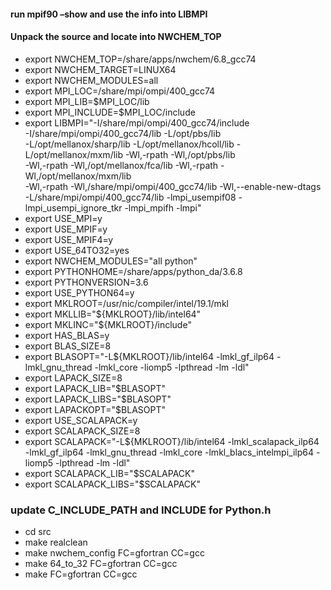 
#### run mpif90 –show and use the info into LIBMPI
#### Unpack the source and locate into NWCHEM_TOP


- export NWCHEM_TOP=/share/apps/nwchem/6.8_gcc74
- export NWCHEM_TARGET=LINUX64
- export NWCHEM_MODULES=all
- export MPI_LOC=/share/mpi/ompi/400_gcc74
- export MPI_LIB=$MPI_LOC/lib
- export MPI_INCLUDE=$MPI_LOC/include
- export LIBMPI="-I/share/mpi/ompi/400_gcc74/include \
-I/share/mpi/ompi/400_gcc74/lib -L/opt/pbs/lib \
-L/opt/mellanox/sharp/lib -L/opt/mellanox/hcoll/lib -L/opt/mellanox/mxm/lib -Wl,-rpath -Wl,/opt/pbs/lib \
-Wl,-rpath -Wl,/opt/mellanox/fca/lib -Wl,-rpath -Wl,/opt/mellanox/mxm/lib \
-Wl,-rpath -Wl,/share/mpi/ompi/400_gcc74/lib -Wl,--enable-new-dtags \
-L/share/mpi/ompi/400_gcc74/lib -lmpi_usempif08 -lmpi_usempi_ignore_tkr -lmpi_mpifh -lmpi"
- export USE_MPI=y
- export USE_MPIF=y
- export USE_MPIF4=y
- export USE_64TO32=yes
- export NWCHEM_MODULES="all python" 
- export PYTHONHOME=/share/apps/python_da/3.6.8
- export PYTHONVERSION=3.6
- export USE_PYTHON64=y
- export MKLROOT=/usr/nic/compiler/intel/19.1/mkl
- export MKLLIB="${MKLROOT}/lib/intel64"
- export MKLINC="${MKLROOT}/include"
- export HAS_BLAS=y
- export BLAS_SIZE=8
- export BLASOPT="-L${MKLROOT}/lib/intel64 -lmkl_gf_ilp64 -lmkl_gnu_thread -lmkl_core -liomp5 -lpthread -lm -ldl"
- export LAPACK_SIZE=8
- export LAPACK_LIB="$BLASOPT"
- export LAPACK_LIBS="$BLASOPT"
- export LAPACKOPT="$BLASOPT"
- export USE_SCALAPACK=y
- export SCALAPACK_SIZE=8
- export SCALAPACK="-L${MKLROOT}/lib/intel64 -lmkl_scalapack_ilp64 -lmkl_gf_ilp64 -lmkl_gnu_thread -lmkl_core -lmkl_blacs_intelmpi_ilp64 -liomp5 -lpthread -lm -ldl"
- export SCALAPACK_LIB="$SCALAPACK"
- export SCALAPACK_LIBS="$SCALAPACK"
### update C_INCLUDE_PATH and INCLUDE for Python.h 
- cd src
- make realclean
- make nwchem_config FC=gfortran CC=gcc
- make 64_to_32 FC=gfortran  CC=gcc
- make FC=gfortran  CC=gcc
